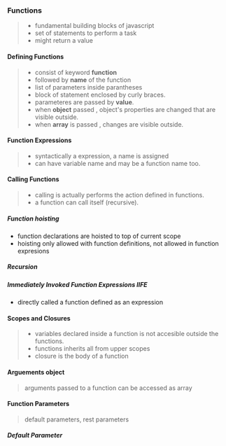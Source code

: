 ### Functions
> - fundamental building blocks of javascript
> - set of statements to perform a task
> - might return a value

#### Defining Functions
> * consist of keyword **function** 
> * followed by **name** of the function
> * list of parameters inside parantheses
> * block of statement enclosed by curly braces.
> * parameteres are passed by **value**.
> * when **object** passed , object's properties are changed that are visible outside.
> * when **array** is passed , changes are visible outside.

#### Function Expressions
> + syntactically a expression, a name is assigned
> + can have variable name and may be a function name too.

#### Calling Functions
> + calling is actually performs the action defined in functions.
> + a function can call itself (recursive).
##### Function hoisting
- function declarations are hoisted to top of current scope
- hoisting only allowed with function definitions, not allowed in function expresions
##### Recursion
##### Immediately Invoked Function Expressions IIFE
- directly called a function defined as an expression

#### Scopes and Closures
> + variables declared inside a function is not accesible outside the functions.
> + functions inherits all from upper scopes
> + closure is the body of a function

#### Arguements object
> arguments passed to a function can be accessed as array

#### Function Parameters
> default parameters, rest parameters
##### Default Parameter
